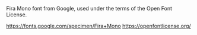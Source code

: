 Fira Mono font from Google, used under the terms of the Open Font License.

https://fonts.google.com/specimen/Fira+Mono
https://openfontlicense.org/
